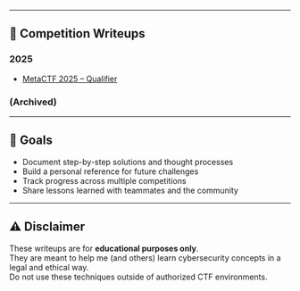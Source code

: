 
---

## 📝 Competition Writeups

### 2025
- [MetaCTF 2025 – Qualifier](./MetaCTF-Road-To-CyberBay)

### (Archived)


---

## 🎯 Goals
- Document step-by-step solutions and thought processes  
- Build a personal reference for future challenges  
- Track progress across multiple competitions  
- Share lessons learned with teammates and the community  

---

## ⚠️ Disclaimer
These writeups are for **educational purposes only**.  
They are meant to help me (and others) learn cybersecurity concepts in a legal and ethical way.  
Do not use these techniques outside of authorized CTF environments.
